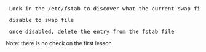 <pre> Look in the /etc/fstab to discover what the current swap file is </pre>

<pre> disable to swap file </pre>

<pre> once disabled, delete the entry from the fstab file </pre>

Note: there is no check on the first lesson